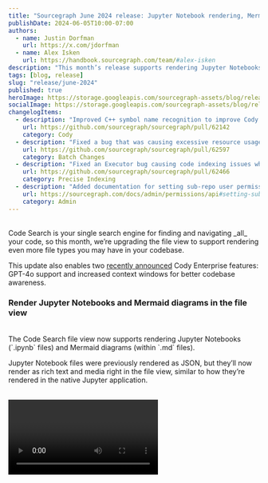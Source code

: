 ```yaml
---
title: "Sourcegraph June 2024 release: Jupyter Notebook rendering, Mermaid diagrams, and Cody Enterprise updates"
publishDate: 2024-06-05T10:00-07:00
authors:
  - name: Justin Dorfman
    url: https://x.com/jdorfman
  - name: Alex Isken
    url: https://handbook.sourcegraph.com/team/#alex-isken
description: "This month’s release supports rendering Jupyter Notebooks and Mermaid diagrams in the Code Search file view. It also introduces support for GPT-4o and larger context windows to Cody Enterprise."
tags: [blog, release]
slug: "release/june-2024"
published: true
heroImage: https://storage.googleapis.com/sourcegraph-assets/blog/release-post/june-2024/sourcegraph-june-2024-release-og-image.png
socialImage: https://storage.googleapis.com/sourcegraph-assets/blog/release-post/june-2024/sourcegraph-june-2024-release-og-image.png
changelogItems:
  - description: "Improved C++ symbol name recognition to improve Cody Enterprise context retrieval."
    url: https://github.com/sourcegraph/sourcegraph/pull/62142
    category: Cody
  - description: "Fixed a bug that was causing excessive resource usage in Batch Changes."
    url: https://github.com/sourcegraph/sourcegraph/pull/62597
    category: Batch Changes
  - description: "Fixed an Executor bug causing code indexing issues when repos had a space in their name. This should impact customers using Azure DevOps."
    url: https://github.com/sourcegraph/sourcegraph/pull/62466
    category: Precise Indexing
  - description: "Added documentation for setting sub-repo user permissions with the GraphQL API."
    url: https://sourcegraph.com/docs/admin/permissions/api#setting-sub-repository-permissions-for-users
    category: Admin
---
```


<br />
Code Search is your single search engine for finding and navigating _all_ your code, so this month, we’re upgrading the file view to support rendering even more file types you may have in your codebase. 

This update also enables two [recently announced](https://sourcegraph.com/blog/cody-enterprise-june-2024) Cody Enterprise features: GPT-4o support and increased context windows for better codebase awareness.
<br />

### Render Jupyter Notebooks and Mermaid diagrams in the file view

<br />
The Code Search file view now supports rendering Jupyter Notebooks (`.ipynb` files) and Mermaid diagrams (within `.md` files). 

Jupyter Notebook files were previously rendered as JSON, but they’ll now render as rich text and media right in the file view, similar to how they’re rendered in the native Jupyter application.

<br />
<Video
  source={{
    mp4: 'blog/code-search-now-supports-jupyter-notebook-rendering/video_001'
  }}
  controls={true}
  loop={true}
  title="Searching by the new point-in-time search filter"
/>
<br />

[Mermaid](https://mermaid.js.org/) is a JavaScript-based diagramming and charting tool. You can use it to create visualized diagrams, flowcharts, and user journeys directly within Markdown files. Code Search now recognizes [Mermaid syntax](https://mermaid.js.org/intro/syntax-reference.html#syntax-structure) within your Markdown files and will render your diagrams within the file view.

<br />
<Figure
  src="https://storage.googleapis.com/sourcegraph-assets/blog/release-post/june-2024/mermaid-file-view.png"
  alt="Code Search file view showing the Mermaid chart"
/>
<br />
<br />

### GPT-4o support for Cody chat and commands

<br />
You can now use GPT-4o as your LLM for powering Cody chat and commands. GPT-4o is OpenAI’s latest model, and it’s two times faster than GPT-4 Turbo while performing better in general reasoning benchmarks. 

 [Read the docs](https://sourcegraph.com/docs/cody/core-concepts/cody-gateway#configuring-custom-models) for information on configuring your model selection. You can also try out GPT-4o and compare it against other models today using the [LLM Litmus Test](https://s0.dev/).
 <br />

### Smart context windows for better codebase awareness

<br />
Cody has increased context window limits for both inputs and outputs. These changes provide several benefits:

* You can now push way more context into Cody, including @-mentioning multiple large files, so that you can ask questions about larger amounts of code
* You can have much longer back-and-forth chats with Cody before it starts to forget the context from earlier in the conversation
* Cody’s outputs should not cut off mid-message anymore

<br />
For BYOK customers, increasing context limits may increase LLM costs. [Read the docs](https://sourcegraph.com/docs/cody/clients/enable-cody-enterprise#smart-context-window) for more information on this feature and how to set your own context limits.

<br />
Sourcegraph 5.4.5099 is now available. Users self-hosting Sourcegraph can upgrade their instances today, and Sourcegraph Cloud users will receive this update within the coming days.
